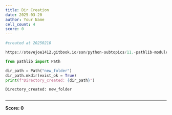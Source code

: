 ```yaml
---
title: Dir Creation
date: 2025-03-20
author: Your Name
cell_count: 4
score: 0
---
```


```python
#created at 20250210
```


```python
https://stevejoe1412.gitbook.io/ssn/python-subtopics/11.-pathlib-module
```


```python
from pathlib import Path

dir_path = Path("new_folder")
dir_path.mkdir(exist_ok = True)
print(f"Directory_created: {dir_path}")
```

    Directory_created: new_folder



```python

```


---
**Score: 0**